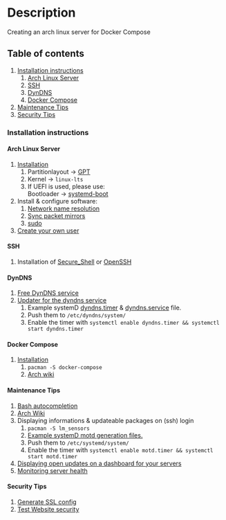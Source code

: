 # Description

Creating an arch linux server for Docker Compose

## Table of contents

1. [Installation instructions](#installation-instructions)
    1. [Arch Linux Server](#arch-linux-server)
    1. [SSH](#ssh)
    1. [DynDNS](#dyndns)
    1. [Docker Compose](#docker-compose)
1. [Maintenance Tips](#maintenance-tips)
1. [Security Tips](#security-tips)

### Installation instructions

#### Arch Linux Server

1. [Installation](https://wiki.archlinux.org/index.php/Installation_guide)
    1. Partitionlayout -> [GPT](https://wiki.archlinux.org/index.php/Partitioning#UEFI/GPT_layout_example)
    1. Kernel -> `linux-lts`
    1. If UEFI is used, please use:  
       Bootloader -> [systemd-boot](https://wiki.archlinux.org/index.php/Systemd-boot)
1. Install & configure software:
    1. [Network name resolution](https://wiki.archlinux.org/index.php/Systemd-resolved)
    1. [Sync packet mirrors](https://wiki.archlinux.org/index.php/Reflector)
    1. [sudo](https://wiki.archlinux.org/index.php/sudo)
1. [Create your own user](https://wiki.archlinux.org/index.php/Users_and_groups#User_management)

#### SSH

1. Installation of [Secure_Shell](https://wiki.archlinux.org/index.php/Secure_Shell)
   or [OpenSSH](https://wiki.archlinux.org/index.php/OpenSSH)

#### DynDNS

1. [Free DynDNS service](https://freedns.afraid.org/)
1. [Updater for the dyndns service](https://wiki.archlinux.org/index.php/Systemd/Timers)
    1. Example systemD [dyndns.timer](examples/dyndns/dyndns.timer) & [dyndns.service](examples/dyndns/dyndns.service)
       file.
    1. Push them to `/etc/dyndns/system/`
    1. Enable the timer with `systemctl enable dyndns.timer && systemctl start dyndns.timer`

#### Docker Compose

1. [Installation](https://docs.docker.com/compose/)
    1. `pacman -S docker-compose`
    1. [Arch wiki](https://wiki.archlinux.org/index.php/Docker)

#### Maintenance Tips

1. [Bash autocompletion](https://wiki.archlinux.org/index.php/Bash#Tab_completion)
1. [Arch Wiki](https://wiki.archlinux.org/index.php/System_maintenance)
1. Displaying informations & updateable packages on (ssh) login
    1. `pacman -S lm_sensors`
    1. [Example systemD motd generation files.](examples/motd)
    1. Push them to `/etc/systemd/system/`
    1. Enable the timer with `systemctl enable motd.timer && systemctl start motd.timer`
1. [Displaying open updates on a dashboard for your servers](https://github.com/furlongm/patchman)
1. [Monitoring server health](https://wiki.archlinux.org/index.php/Monitorix)

#### Security Tips

1. [Generate SSL config](https://ssl-config.mozilla.org/)
1. [Test Website security](https://www.ssllabs.com/ssltest/)
